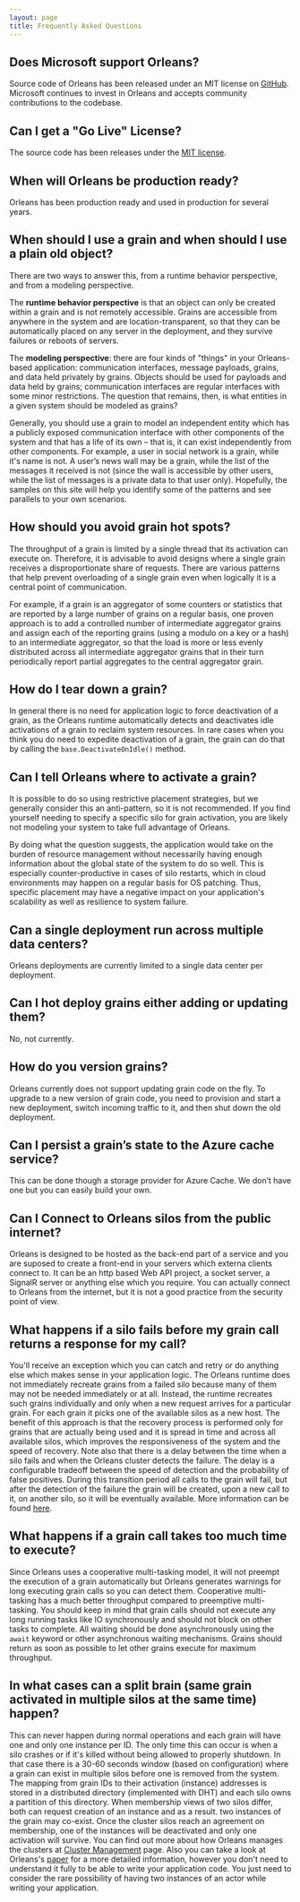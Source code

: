 ```yaml
---
layout: page
title: Frequently Asked Questions
---
```





## Does Microsoft support Orleans?

Source code of Orleans has been released under an MIT license on [GitHub](https://github.com/dotnet/orleans). Microsoft continues to invest in Orleans and accepts community contributions to the codebase.

## Can I get a "Go Live" License?

The source code has been releases under the [MIT license](https://github.com/dotnet/orleans/blob/master/LICENSE).

## When will Orleans be production ready?

Orleans has been production ready and used in production for several years.

## When should I use a grain and when should I use a plain old object?

There are two ways to answer this, from a runtime behavior perspective, and from a modeling perspective.

The **runtime behavior perspective** is that an object can only be created within a grain and is not remotely accessible. Grains are accessible from anywhere in the system and are location-transparent, so that they can be automatically placed on any server in the deployment, and they survive failures or reboots of servers.

The **modeling perspective**: there are four kinds of "things" in your Orleans-based application: communication interfaces, message payloads, grains, and data held privately by grains. Objects should be used for payloads and data held by grains; communication interfaces are regular interfaces with some minor restrictions. The question that remains, then, is what entities in a given system should be modeled as grains?

Generally, you should use a grain to model an independent entity which has a publicly exposed communication interface with other components of the system and that has a life of its own – that is, it can exist independently from other components. For example, a user in social network is a grain, while it's name is not. A user’s news wall may be a grain, while the list of the messages it received is not (since the wall is accessible by other users, while the list of messages is a private data to that user only). Hopefully, the samples on this site will help you identify some of the patterns and see parallels to your own scenarios.

## How should you avoid grain hot spots?

The throughput of a grain is limited by a single thread that its activation can execute on. Therefore, it is advisable to avoid designs where a single grain receives a disproportionate share of requests. There are various patterns that help prevent overloading of a single grain even when logically it is a central point of communication.

For example, if a grain is an aggregator of some counters or statistics that are reported by a large number of grains on a regular basis, one proven approach is to add a controlled number of intermediate aggregator grains and assign each of the reporting grains (using a modulo on a key or a hash) to an intermediate aggregator, so that the load is more or less evenly distributed across all intermediate aggregator grains that in their turn periodically report partial aggregates to the central aggregator grain.

## How do I tear down a grain?

In general there is no need for application logic to force deactivation of a grain, as the Orleans runtime automatically detects and deactivates idle activations of a grain to reclaim system resources. In rare cases when you think you do need to expedite deactivation of a grain, the grain can do that by calling the `base.DeactivateOnIdle()` method.

## Can I tell Orleans where to activate a grain?

It is possible to do so using restrictive placement strategies, but we generally consider this an anti-pattern, so it is not recommended. If you find yourself needing to specify a specific silo for grain activation, you are likely not modeling your system to take full advantage of Orleans.

By doing what the question suggests, the application would take on the burden of resource management without necessarily having enough information about the global state of the system to do so well. This is especially counter-productive in cases of silo restarts, which in cloud environments may happen on a regular basis for OS patching. Thus, specific placement may have a negative impact on your application's scalability as well as resilience to system failure.

## Can a single deployment run across multiple data centers?

Orleans deployments are currently limited to a single data center per deployment.

## Can I hot deploy grains either adding or updating them?

No, not currently.

## How do you version grains?

Orleans currently does not support updating grain code on the fly. To upgrade to a new version of grain code, you need to provision and start a new deployment, switch incoming traffic to it, and then shut down the old deployment.

## Can I persist a grain’s state to the Azure cache service?

This can be done though a storage provider for Azure Cache. We don’t have one but you can easily build your own.

## Can I Connect to Orleans silos from the public internet?

Orleans is designed to be hosted as the back-end part of a service and you are suposed to create a front-end in your servers which externa clients connect to. It can be an http based Web API project, a socket server, a SignalR server or anything else which you require. You can actually connect to Orleans from the internet, but it is not a good practice from the security point of view.

## What happens if a silo fails before my grain call returns a response for my call?

You'll receive an exception which you can catch and retry or do anything else which makes sense in your application logic. The Orleans runtime does not immediately recreate grains from a failed silo because many of them may not be needed immediately or at all. Instead, the runtime recreates such grains individually and only when a new request arrives for a particular grain. For each grain it picks one of the available silos as a new host. The benefit of this approach is that the recovery process is performed only for grains that are actually being used and it is spread in time and across all available silos, which improves the responsiveness of the system and the speed of recovery.
Note also that there is a delay between the time when a silo fails and when the Orleans cluster detects the failure. The delay is a configurable tradeoff between the speed of detection and the probability of false positives. During this transition period all calls to the grain will fail, but after the detection of the failure the grain will be created, upon a new call to it, on another silo, so it will be eventually available. More information can be found [here](Runtime-Implementation-Details/Cluster-Management.md).

## What happens if a grain call takes too much time to execute?

Since Orleans uses a cooperative multi-tasking model, it will not preempt the execution of a grain automatically but Orleans generates warnings for long executing grain calls so you can detect them. Cooperative multi-tasking has a much better throughput compared to preemptive multi-tasking. You should keep in mind that grain calls should not execute any long running tasks like IO synchronously and should not block on other tasks to complete. All waiting should be done asynchronously using the `await` keyword or other asynchronous waiting mechanisms. Grains should return as soon as possible to let other grains execute for maximum throughput.

## In what cases can a split brain (same grain activated in multiple silos at the same time) happen?

This can never happen during normal operations and each grain will have one and only one instance per ID.
The only time this can occur is when a silo crashes or if it's killed without being allowed to properly shutdown.
In that case there is a 30-60 seconds window (based on configuration) where a grain can exist in multiple silos before one is removed from the system.
The mapping from grain IDs to their activation (instance) addresses is stored in a distributed directory (implemented with DHT) and each silo owns a partition of this directory. When membership views of two silos differ, both can request creation of an instance and as a result. two instances of the grain may co-exist. Once the cluster silos reach an agreement on membership, one of the instances will be deactivated and only one activation will survive.
You can find out more about how Orleans manages the clusters at [Cluster Management](Runtime-Implementation-Details/Cluster-Management.md) page.
Also you can take a look at Orleans's [paper](http://research.microsoft.com/pubs/210931/Orleans-MSR-TR-2014-41.pdf) for a more detailed information, however you don't need to understand it fully to be able to write your application code.
You just need to consider the rare possibility of having two instances of an actor while writing your application.
